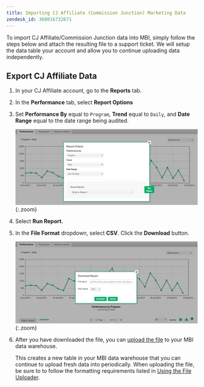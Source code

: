 ```yaml
---
title: Importing CJ Affiliate (Commission Junction) Marketing Data
zendesk_id: 360016732671
---
```


To import CJ Affiliate/Commission Junction data into MBI, simply follow the steps below and attach the resulting file to a support ticket. We will setup the data table your account and allow you to continue uploading data independently.

## Export CJ Affiliate Data

1. In your CJ Affiliate account, go to the **Reports** tab.

1. In the **Performance** tab, select **Report Options**

1. Set **Performance By** equal to `Program`, **Trend** equal to `Daily`, and **Date Range** equal to the date range being audited.

    ![Screen_Shot_2014-02-04_at_3.30.56_PM.png](../../../assets/Screen_Shot_2014-02-04_at_3.30.56_PM.png){:.zoom}

1. Select **Run Report.**

1. In the **File Format** dropdown, select **CSV**.  Click the **Download** button.

    ![Screen_Shot_2014-02-04_at_3.31.27_PM.png](../../../assets/Screen_Shot_2014-02-04_at_3.31.27_PM.png){:.zoom}

1. After  you have downloaded the file, you can [upload the file](../connecting-data/using-file-uploader.md) to your MBI data warehouse.

   This creates a new table in your MBI data warehouse that you can continue to upload fresh data into periodically. When uploading the file, be sure to to follow the formatting requirements listed in [Using the File Uploader](../connecting-data/using-file-uploader.md).
